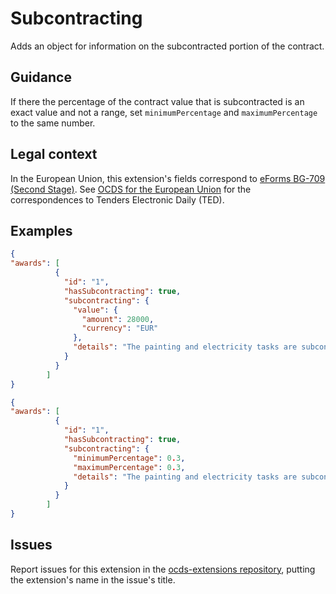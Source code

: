 # Subcontracting

Adds an object for information on the subcontracted portion of the contract.

## Guidance

If there the percentage of the contract value that is subcontracted is an exact value and not a range, set `minimumPercentage` and `maximumPercentage` to the same number.

## Legal context

In the European Union, this extension's fields correspond to [eForms BG-709 (Second Stage)](https://github.com/eForms/eForms). See [OCDS for the European Union](http://standard.open-contracting.org/profiles/eu/master/en/) for the correspondences to Tenders Electronic Daily (TED).

## Examples

```json
{
"awards": [
          {
            "id": "1",
            "hasSubcontracting": true,
            "subcontracting": {
              "value": {
                "amount": 28000,
                "currency": "EUR"
              },
              "details": "The painting and electricity tasks are subcontracted."
            }
          }
        ]
}
```

```json
{
"awards": [
          {
            "id": "1",
            "hasSubcontracting": true,
            "subcontracting": {
              "minimumPercentage": 0.3,
              "maximumPercentage": 0.3,
              "details": "The painting and electricity tasks are subcontracted."
            }
          }
        ]
}
```

## Issues

Report issues for this extension in the [ocds-extensions repository](https://github.com/open-contracting/ocds-extensions/issues), putting the extension's name in the issue's title.
